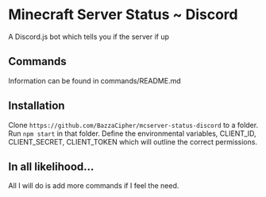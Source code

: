 # Minecraft Server Status ~ Discord
A Discord.js bot which tells you if the server if up

## Commands
Information can be found in commands/README.md

## Installation
Clone `https://github.com/BazzaCipher/mcserver-status-discord` to a folder.
Run `npm start` in that folder.
Define the environmental variables, CLIENT_ID, CLIENT_SECRET, CLIENT_TOKEN
which will outline the correct permissions.

## In all likelihood...
All I will do is add more commands if I feel the need.
